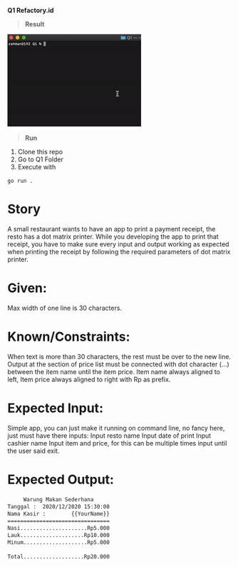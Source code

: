 **Q1 Refactory.id**

> **Result**

![Qr Demo](Q1.gif)

> **Run**
 
1. Clone this repo
2. Go to Q1 Folder
3. Execute with

```
go run .
```

Story
=
A small restaurant wants to have an app to print a payment receipt, the resto has a dot matrix printer. While you developing the app to print that receipt, you have to make sure every input and output working as expected when printing the receipt by following the required parameters of dot matrix printer.

Given:
=
Max width of one line is 30 characters.

Known/Constraints:
=
When text is more than 30 characters, the rest must be over to the new line.
Output at the section of price list must be connected with dot character (...) between the item name until the item price.
Item name always aligned to left, Item price always aligned to right with Rp as prefix.

Expected Input:
=
Simple app, you can just make it running on command line, no fancy here, just must have there inputs:
Input resto name
Input date of print
Input cashier name
Input item and price, for this can be multiple times input until the user said exit.

Expected Output:
=

```
     Warung Makan Sederhana
Tanggal :  2020/12/2020 15:30:00 
Nama Kasir : 	    {{YourName}}
================================
Nasi.....................Rp5.000
Lauk....................Rp10.000
Minum....................Rp5.000

Total...................Rp20.000
```


